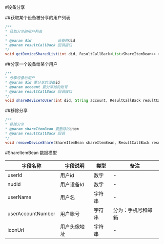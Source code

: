 
#设备分享


##获取某个设备被分享的用户列表
```java
/**
* 获取分享的用户列表
*
* @param did            设备的did
* @param resultCallBack 回调接口
*/
void getDeviceSharedList(int did, ResultCallBack<List<ShareItemBean>> resultCallBack);
```

##分享一个设备给某个用户
```java
/**
* 分享设备给用户
* @param did 要分享的设备id
* @param account 要分享给的账号
* @param resultCallBack 回调接口
*/
void shareDeviceToUser(int did, String account, ResultCallBack resultCallBack);
```

##移除分享
```java
/**
* 移除分享
* @param shareItemBean 要删除的item
* @param resultCallBack 回调
*/
void removeDeviceShare(ShareItemBean shareItemBean, ResultCallBack resultCallBack);
```



#ShareItemBean 数据模型

| 字段名称              | 字段说明   | 类型  | 备注        |
|-------------------|--------|-----|-----------|
| userId            | 用户id   | 数字  | \-        |
| nudId             | 用户设备Id | 数字  | \-        |
| userName          | 用户名    | 字符串 | \-        |
| userAccountNumber | 用户账号   | 字符串 | 分为：手机号和邮箱 |
| iconUrl           | 用户头像地址 | 字符串 | \-        |

